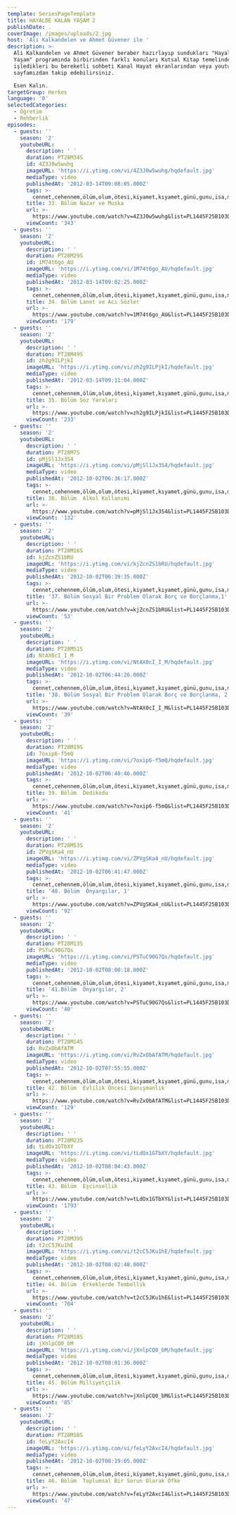 ```yaml
---
template: SeriesPageTemplate
title: HAYALDE KALAN YAŞAM 2
publishDate: .
coverImage: /images/uploads/2.jpg
host: 'Ali Kalkandelen ve Ahmet Güvener ile '
description: >-
  Ali Kalkandelen ve Ahmet Güvener beraber hazırlayıp sundukları "Hayalde Kalan
  Yaşam" programında birbirinden farklı konuları Kutsal Kitap temelinde
  işledikleri bu bereketli sohbeti Kanal Hayat ekranlarından veya youtube
  sayfamızdan takip edebilirsiniz.

  Esen Kalın.
targetGroup: Herkes
language: '0'
selectedCategories:
  - Öğretim
  - Rehberlik
episodes:
  - guests: ''
    season: '2'
    youtubeURL:
      description: ' '
      duration: PT28M34S
      id: 4Z3J0w5wuhg
      imageURL: 'https://i.ytimg.com/vi/4Z3J0w5wuhg/hqdefault.jpg'
      mediaType: video
      publishedAt: '2012-03-14T09:08:05.000Z'
      tags: >-
        cennet,cehennem,ölüm,olum,ötesi,kiyamet,kıyamet,günü,gunu,isa,mesih,tanri,tanrı,allah,hz,peygamberler,peygamber,ahiret,yargi
      title: 33. Bölüm Nazar ve Muska
      url: >-
        https://www.youtube.com/watch?v=4Z3J0w5wuhg&list=PL1445F25B103D7C31&index=34&t=0s
      viewCount: '343'
  - guests: ''
    season: '2'
    youtubeURL:
      description: ' '
      duration: PT28M29S
      id: 1M74t6go_AU
      imageURL: 'https://i.ytimg.com/vi/1M74t6go_AU/hqdefault.jpg'
      mediaType: video
      publishedAt: '2012-03-14T09:02:25.000Z'
      tags: >-
        cennet,cehennem,ölüm,olum,ötesi,kiyamet,kıyamet,günü,gunu,isa,mesih,tanri,tanrı,allah,hz,peygamberler,peygamber,ahiret,yargi
      title: 34. Bölüm Lanet ve Acı Sözler
      url: >-
        https://www.youtube.com/watch?v=1M74t6go_AU&list=PL1445F25B103D7C31&index=35&t=0s
      viewCount: '179'
  - guests: ''
    season: '2'
    youtubeURL:
      description: ' '
      duration: PT28M49S
      id: zh2g9ILPjkI
      imageURL: 'https://i.ytimg.com/vi/zh2g9ILPjkI/hqdefault.jpg'
      mediaType: video
      publishedAt: '2012-03-14T09:11:04.000Z'
      tags: >-
        cennet,cehennem,ölüm,olum,ötesi,kiyamet,kıyamet,günü,gunu,isa,mesih,tanri,tanrı,allah,hz,peygamberler,peygamber,ahiret,yargi,ile,yaşamak,Rab,Mesih,Kutsal,Ruh,İncil,Kitap,Baba,Tanrı,Allah,depresyon,şifa,bereket,Özgürlük,Hastalık,Bunalım,Esenlik,Rahatlık,Mucize,Hristiyanlık,İman,Hz.,İsa,İlah,Ruhsal,Protestan,Türk,Hristiyan,Kıyamet,İntihar,Cennet,Cehennem,din,lanet
      title: 35. Bölüm Söz Yaraları
      url: >-
        https://www.youtube.com/watch?v=zh2g9ILPjkI&list=PL1445F25B103D7C31&index=36&t=0s
      viewCount: '233'
  - guests: ''
    season: '2'
    youtubeURL:
      description: ' '
      duration: PT28M7S
      id: pMjSl1Jx3S4
      imageURL: 'https://i.ytimg.com/vi/pMjSl1Jx3S4/hqdefault.jpg'
      mediaType: video
      publishedAt: '2012-10-02T06:36:17.000Z'
      tags: >-
        cennet,cehennem,ölüm,olum,ötesi,kiyamet,kıyamet,günü,gunu,isa,mesih,tanri,tanrı,allah,hz,peygamberler,peygamber,ahiret,yargi
      title: 36. Bölüm  Alkol Kullanımı
      url: >-
        https://www.youtube.com/watch?v=pMjSl1Jx3S4&list=PL1445F25B103D7C31&index=37&t=0s
      viewCount: '132'
  - guests: ''
    season: '2'
    youtubeURL:
      description: ' '
      duration: PT28M16S
      id: kjZcnZS1bRU
      imageURL: 'https://i.ytimg.com/vi/kjZcnZS1bRU/hqdefault.jpg'
      mediaType: video
      publishedAt: '2012-10-02T06:39:35.000Z'
      tags: >-
        cennet,cehennem,ölüm,olum,ötesi,kiyamet,kıyamet,günü,gunu,isa,mesih,tanri,tanrı,allah,hz,peygamberler,peygamber,ahiret,yargi
      title: '37. Bölüm Sosyal Bir Problem Olarak Borç ve Borçlanma,1'
      url: >-
        https://www.youtube.com/watch?v=kjZcnZS1bRU&list=PL1445F25B103D7C31&index=38&t=0s
      viewCount: '53'
  - guests: ''
    season: '2'
    youtubeURL:
      description: ' '
      duration: PT28M51S
      id: NtAX0cI_I_M
      imageURL: 'https://i.ytimg.com/vi/NtAX0cI_I_M/hqdefault.jpg'
      mediaType: video
      publishedAt: '2012-10-02T06:44:26.000Z'
      tags: >-
        cennet,cehennem,ölüm,olum,ötesi,kiyamet,kıyamet,günü,gunu,isa,mesih,tanri,tanrı,allah,hz,peygamberler,peygamber,ahiret,yargi
      title: '38. Bölüm Sosyal Bir Problem Olarak Borç ve Borçlanma, 2'
      url: >-
        https://www.youtube.com/watch?v=NtAX0cI_I_M&list=PL1445F25B103D7C31&index=39&t=0s
      viewCount: '39'
  - guests: ''
    season: '2'
    youtubeURL:
      description: ' '
      duration: PT28M19S
      id: 7oxip6-f5mQ
      imageURL: 'https://i.ytimg.com/vi/7oxip6-f5mQ/hqdefault.jpg'
      mediaType: video
      publishedAt: '2012-10-02T06:40:46.000Z'
      tags: >-
        cennet,cehennem,ölüm,olum,ötesi,kiyamet,kıyamet,günü,gunu,isa,mesih,tanri,tanrı,allah,hz,peygamberler,peygamber,ahiret,yargi
      title: 39. Bölüm  Dedikodu
      url: >-
        https://www.youtube.com/watch?v=7oxip6-f5mQ&list=PL1445F25B103D7C31&index=40&t=0s
      viewCount: '41'
  - guests: ''
    season: '2'
    youtubeURL:
      description: ' '
      duration: PT28M53S
      id: ZPVgSKa4_nU
      imageURL: 'https://i.ytimg.com/vi/ZPVgSKa4_nU/hqdefault.jpg'
      mediaType: video
      publishedAt: '2012-10-02T06:41:47.000Z'
      tags: >-
        cennet,cehennem,ölüm,olum,ötesi,kiyamet,kıyamet,günü,gunu,isa,mesih,tanri,tanrı,allah,hz,peygamberler,peygamber,ahiret,yargi
      title: '40. Bölüm  Önyargılar, 1'
      url: >-
        https://www.youtube.com/watch?v=ZPVgSKa4_nU&list=PL1445F25B103D7C31&index=41&t=0s
      viewCount: '92'
  - guests: ''
    season: '2'
    youtubeURL:
      description: ' '
      duration: PT28M13S
      id: PSTuC90G7Qs
      imageURL: 'https://i.ytimg.com/vi/PSTuC90G7Qs/hqdefault.jpg'
      mediaType: video
      publishedAt: '2012-10-02T08:00:18.000Z'
      tags: >-
        cennet,cehennem,ölüm,olum,ötesi,kiyamet,kıyamet,günü,gunu,isa,mesih,tanri,tanrı,allah,hz,peygamberler,peygamber,ahiret,yargi
      title: '41.Bölüm  Önyargılar, 2'
      url: >-
        https://www.youtube.com/watch?v=PSTuC90G7Qs&list=PL1445F25B103D7C31&index=42&t=0s
      viewCount: '40'
  - guests: ''
    season: '2'
    youtubeURL:
      description: ' '
      duration: PT28M14S
      id: RvZxObAfATM
      imageURL: 'https://i.ytimg.com/vi/RvZxObAfATM/hqdefault.jpg'
      mediaType: video
      publishedAt: '2012-10-02T07:55:55.000Z'
      tags: >-
        cennet,cehennem,ölüm,olum,ötesi,kiyamet,kıyamet,günü,gunu,isa,mesih,tanri,tanrı,allah,hz,peygamberler,peygamber,ahiret,yargi
      title: 42. Bölüm  Evlilik Öncesi Danışmanlık
      url: >-
        https://www.youtube.com/watch?v=RvZxObAfATM&list=PL1445F25B103D7C31&index=43&t=0s
      viewCount: '129'
  - guests: ''
    season: '2'
    youtubeURL:
      description: ' '
      duration: PT28M23S
      id: tLdOx1GTbXY
      imageURL: 'https://i.ytimg.com/vi/tLdOx1GTbXY/hqdefault.jpg'
      mediaType: video
      publishedAt: '2012-10-02T08:04:43.000Z'
      tags: >-
        cennet,cehennem,ölüm,olum,ötesi,kiyamet,kıyamet,günü,gunu,isa,mesih,tanri,tanrı,allah,hz,peygamberler,peygamber,ahiret,yargi
      title: 43. Bölüm  Eşcinsellik
      url: >-
        https://www.youtube.com/watch?v=tLdOx1GTbXY&list=PL1445F25B103D7C31&index=44&t=0s
      viewCount: '1793'
  - guests: ''
    season: '2'
    youtubeURL:
      description: ' '
      duration: PT28M39S
      id: t2cC5JKu1hE
      imageURL: 'https://i.ytimg.com/vi/t2cC5JKu1hE/hqdefault.jpg'
      mediaType: video
      publishedAt: '2012-10-02T08:02:48.000Z'
      tags: >-
        cennet,cehennem,ölüm,olum,ötesi,kiyamet,kıyamet,günü,gunu,isa,mesih,tanri,tanrı,allah,hz,peygamberler,peygamber,ahiret,yargi
      title: 44. Bölüm  Erkeklerde Tembellik
      url: >-
        https://www.youtube.com/watch?v=t2cC5JKu1hE&list=PL1445F25B103D7C31&index=45&t=0s
      viewCount: '704'
  - guests: ''
    season: '2'
    youtubeURL:
      description: ' '
      duration: PT28M18S
      id: jXnlpCQ0_bM
      imageURL: 'https://i.ytimg.com/vi/jXnlpCQ0_bM/hqdefault.jpg'
      mediaType: video
      publishedAt: '2012-10-02T08:01:36.000Z'
      tags: >-
        cennet,cehennem,ölüm,olum,ötesi,kiyamet,kıyamet,günü,gunu,isa,mesih,tanri,tanrı,allah,hz,peygamberler,peygamber,ahiret,yargi
      title: 45. Bölüm Milliyetçilik
      url: >-
        https://www.youtube.com/watch?v=jXnlpCQ0_bM&list=PL1445F25B103D7C31&index=46&t=0s
      viewCount: '85'
  - guests: ''
    season: '2'
    youtubeURL:
      description: ' '
      duration: PT28M18S
      id: feLyY2AxcI4
      imageURL: 'https://i.ytimg.com/vi/feLyY2AxcI4/hqdefault.jpg'
      mediaType: video
      publishedAt: '2012-10-02T08:19:05.000Z'
      tags: >-
        cennet,cehennem,ölüm,olum,ötesi,kiyamet,kıyamet,günü,gunu,isa,mesih,tanri,tanrı,allah,hz,peygamberler,peygamber,ahiret,yargi,Rab,Kurtarıcı,İncil,Kutsal,Kitap,Vahiy
      title: 46. Bölüm  Toplumsal Bir Sorun Olarak Öfke
      url: >-
        https://www.youtube.com/watch?v=feLyY2AxcI4&list=PL1445F25B103D7C31&index=47&t=0s
      viewCount: '47'
---
```


